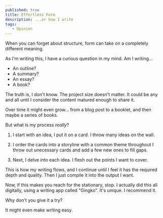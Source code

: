 ```yaml
---
published: true
title: Effortless Form
description: ...or how I write
tags:
   - Opinion
---
```


When you can forget about structure, form can take on a completely different meaning.

As I'm writing this, I have a curious question in my mind. Am I writing...
 - An outline?
 - A summary?
 - An essay?
 - A book?

The truth is, I don't know. The project size doesn't matter. It could be any and all until I consider the content matured enough to share it. 

Over time it might even grow... from a blog post to a booklet, and then maybe a series of books.

But what is my process *really*?

 1. I start with an idea, I put it on a card.
    I throw many ideas on the wall.

 2. I order the cards into a storyline with a common theme throughout
    I throw out unecessary cards and add a few new ones to fill gaps.

 3. Next, I delve into each idea.
    I flesh out the points I want to cover.

This is how my writing flows, and I continue until I feel it has the required depth and quality. Then I just compile it into the output I want.

Now, if this makes you reach for the stationary, stop. I actually did this all digitally, using a writing app called "Gingko". It's unique. I recommend it.

Why don't you give it a try? 

It might even make writing easy.